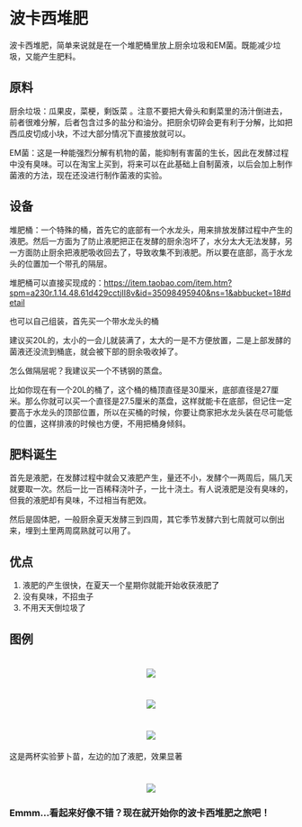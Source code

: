# 波卡西堆肥

波卡西堆肥，简单来说就是在一个堆肥桶里放上厨余垃圾和EM菌。既能减少垃圾，又能产生肥料。

## 原料
厨余垃圾：瓜果皮，菜梗，剩饭菜 。注意不要把大骨头和剩菜里的汤汁倒进去，前者很难分解，后者包含过多的盐分和油分。把厨余切碎会更有利于分解，比如把西瓜皮切成小块，不过大部分情况下直接放就可以。

EM菌：这是一种能强烈分解有机物的菌，能抑制有害菌的生长，因此在发酵过程中没有臭味。可以在淘宝上买到，将来可以在此基础上自制菌液，以后会加上制作菌液的方法，现在还没进行制作菌液的实验。

## 设备
堆肥桶：一个特殊的桶，首先它的底部有一个水龙头，用来排放发酵过程中产生的液肥。然后一方面为了防止液肥把正在发酵的厨余泡坏了，水分太大无法发酵，另一方面防止厨余把液肥吸收回去了，导致收集不到液肥。所以要在底部，高于水龙头的位置加一个带孔的隔层。

堆肥桶可以直接买现成的：https://item.taobao.com/item.htm?spm=a230r.1.14.48.61d429cctjII8v&id=35098495940&ns=1&abbucket=18#detail

也可以自己组装，首先买一个带水龙头的桶

建议买20L的，太小的一会儿就装满了，太大的一是不方便放置，二是上部发酵的菌液还没流到桶底，就会被下部的厨余吸收掉了。

怎么做隔层呢？我建议买一个不锈钢的蒸盘。


比如你现在有一个20L的桶了，这个桶的桶顶直径是30厘米，底部直径是27厘米。那么你就可以买一个直径是27.5厘米的蒸盘，这样就能卡在底部，但记住一定要高于水龙头的顶部位置，所以在买桶的时候，你要让商家把水龙头装在尽可能低的位置，这样排液的时候也方便，不用把桶身倾斜。

## 肥料诞生
首先是液肥，在发酵过程中就会又液肥产生，量还不小，发酵个一两周后，隔几天就要取一次。然后一比一百稀释浇叶子，一比十浇土。有人说液肥是没有臭味的，但我的液肥却有臭味，不过相当有肥效。

然后是固体肥，一般厨余夏天发酵三到四周，其它季节发酵六到七周就可以倒出来，埋到土里两周腐熟就可以用了。

## 优点
1. 液肥的产生很快，在夏天一个星期你就能开始收获液肥了
2. 没有臭味，不招虫子
3. 不用天天倒垃圾了

## 图例
<h1 align="center">
  <img src="tong1.jpeg"/>
</h1>
<h1 align="center">
  <img src="tong2.jpeg"/>
</h1>
<h1 align="center">
  <img src="tong3.jpeg"/>
</h1>

这是两杯实验萝卜苗，左边的加了液肥，效果显著
<h1 align="center">
  <img src="compare.png"/>
</h1>


### Emmm...看起来好像不错？现在就开始你的波卡西堆肥之旅吧！